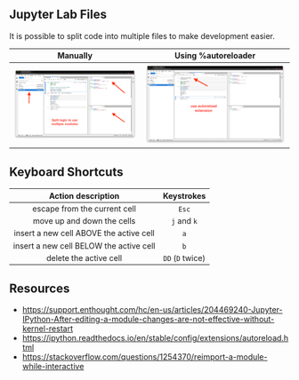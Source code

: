 ## Jupyter Lab Files

It is possible to split code into multiple files to make development easier.

|            Manually            |      Using %autoreloader       |
| :----------------------------: | :----------------------------: |
| ![060](../screenshots/060.png) | ![061](../screenshots/061.png) |

## Keyboard Shortcuts

|           Action description            |    Keystrokes    |
| :-------------------------------------: | :--------------: |
|      escape from the current cell       |      `Esc`       |
|       move up and down the cells        |   `j` and `k`    |
| insert a new cell ABOVE the active cell |       `a`        |
| insert a new cell BELOW the active cell |       `b`        |
|         delete the active cell          | `DD` (`D` twice) |

## Resources
- https://support.enthought.com/hc/en-us/articles/204469240-Jupyter-IPython-After-editing-a-module-changes-are-not-effective-without-kernel-restart
- https://ipython.readthedocs.io/en/stable/config/extensions/autoreload.html
- https://stackoverflow.com/questions/1254370/reimport-a-module-while-interactive
